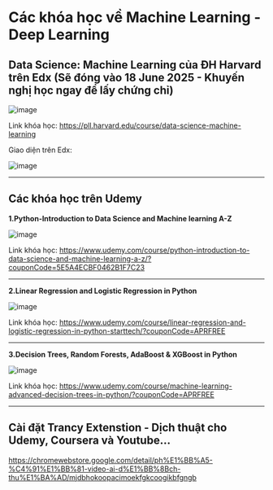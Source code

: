 # Các khóa học về Machine Learning - Deep Learning
## Data Science: Machine Learning của ĐH Harvard trên Edx (Sẽ đóng vào 18 June 2025 - Khuyến nghị học ngay để lấy chứng chỉ)

![image](https://github.com/user-attachments/assets/3fa3427d-4146-4b7c-963a-d05cc2ae3908)

Link khóa học: https://pll.harvard.edu/course/data-science-machine-learning

Giao diện trên Edx: 

![image](https://github.com/user-attachments/assets/5e3b7482-d616-4fa7-ba4d-fd764460d848)

---

## Các khóa học trên Udemy
**1.Python-Introduction to Data Science and Machine learning A-Z**

![image](https://github.com/user-attachments/assets/9c8b08fc-af96-42c8-bc45-0749f5d17986)

Link khóa học: https://www.udemy.com/course/python-introduction-to-data-science-and-machine-learning-a-z/?couponCode=5E5A4ECBF0462B1F7C23

---

**2.Linear Regression and Logistic Regression in Python**

![image](https://github.com/user-attachments/assets/50a0ac36-867a-42ac-b9f4-970163e7a347)

Link khóa học: https://www.udemy.com/course/linear-regression-and-logistic-regression-in-python-starttech/?couponCode=APRFREE

---

**3.Decision Trees, Random Forests, AdaBoost & XGBoost in Python**

![image](https://github.com/user-attachments/assets/00410fd5-8aa3-42f3-bfec-3d8cb11a793c)

Link khóa học: https://www.udemy.com/course/machine-learning-advanced-decision-trees-in-python/?couponCode=APRFREE

---
## Cài đặt Trancy Extenstion - Dịch thuật cho Udemy, Coursera và Youtube...

https://chromewebstore.google.com/detail/ph%E1%BB%A5-%C4%91%E1%BB%81-video-ai-d%E1%BB%8Bch-thu%E1%BA%AD/mjdbhokoopacimoekfgkcoogikbfgngb
